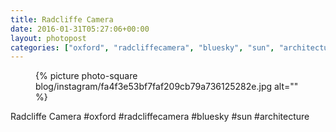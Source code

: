 ```yaml
---
title: Radcliffe Camera
date: 2016-01-31T05:27:06+00:00
layout: photopost
categories: ["oxford", "radcliffecamera", "bluesky", "sun", "architecture", "photos", "instagram"]
---
```


<figure class="photo photo--square">
  {% picture photo-square blog/instagram/fa4f3e53bf7faf209cb79a736125282e.jpg alt="" %}
</figure>

Radcliffe Camera
#oxford #radcliffecamera #bluesky #sun #architecture
